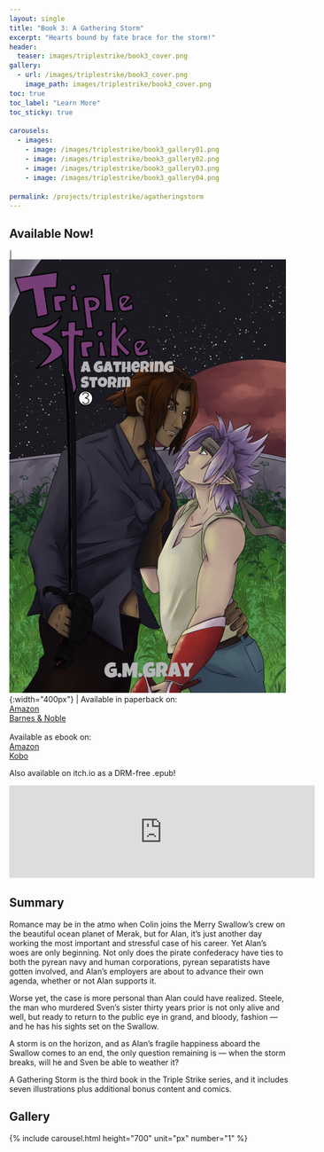 ```yaml
---
layout: single
title: "Book 3: A Gathering Storm"
excerpt: "Hearts bound by fate brace for the storm!"
header:
  teaser: images/triplestrike/book3_cover.png
gallery:
  - url: /images/triplestrike/book3_cover.png
    image_path: images/triplestrike/book3_cover.png
toc: true
toc_label: "Learn More"
toc_sticky: true

carousels:
  - images:
    - image: /images/triplestrike/book3_gallery01.png
    - image: /images/triplestrike/book3_gallery02.png
    - image: /images/triplestrike/book3_gallery03.png
    - image: /images/triplestrike/book3_gallery04.png

permalink: /projects/triplestrike/agatheringstorm
---
```


## Available Now!

| ![Triple Strike: A Gathering Storm ](/images/triplestrike/book3_cover.png "Triple Strike: A Gathering Storm"){:width="400px"} | Available in paperback on: <br> [Amazon](https://www.amazon.com/dp/B0CNQ1WZ9V) <br> [Barnes & Noble](https://www.barnesandnoble.com/w/book/1144409459) <br><br> Available as ebook on: <br> [Amazon](https://www.amazon.com/dp/B0CNPP9ZSS)
<br> [Kobo](https://www.kobo.com/us/en/ebook/triple-strike-a-gathering-storm)
<br> 

Also available on itch.io as a DRM-free .epub!
<iframe frameborder="0" src="https://itch.io/embed/2380431?link_color=8A528A" width="552" height="167"><a href="https://akula-games.itch.io/triple-strike-a-gathering-storm">Triple Strike: A Gathering Storm by Akula Games</a></iframe>

## Summary

Romance may be in the atmo when Colin joins the Merry Swallow’s crew on the beautiful ocean planet of Merak, but for Alan, it’s just another day working the most important and stressful case of his career. Yet Alan’s woes are only beginning. Not only does the pirate confederacy have ties to both the pyrean navy and human corporations, pyrean separatists have gotten involved, and Alan’s employers are about to advance their own agenda, whether or not Alan supports it.

Worse yet, the case is more personal than Alan could have realized. Steele, the man who murdered Sven’s sister thirty years prior is not only alive and well, but ready to return to the public eye in grand, and bloody, fashion — and he has his sights set on the Swallow.

A storm is on the horizon, and as Alan’s fragile happiness aboard the Swallow comes to an end, the only question remaining is — when the storm breaks, will he and Sven be able to weather it?

A Gathering Storm is the third book in the Triple Strike series, and it includes seven illustrations plus additional bonus content and comics.

## Gallery

  {% include carousel.html height="700" unit="px" number="1" %}
